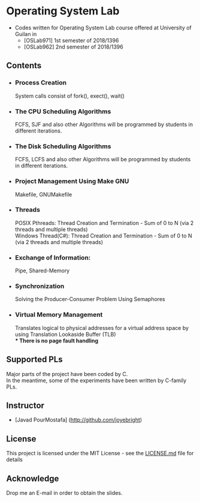 # Operating System Lab

* Codes written for Operating System Lab course offered at University of Guilan in 
    * [OSLab971] 1st semester of 2018/1396
    * [OSLab962] 2nd semester of 2018/1396


## Contents

* ### Process Creation
  System calls consist of fork(), exect(), wait()

* ### The CPU Scheduling Algorithms
  FCFS, SJF and also other Algorithms will be programmed by students in different iterations.

* ### The Disk Scheduling Algorithms
  FCFS, LCFS and also other Algorithms will be programmed by students in different iterations.

* ### Project Management Using Make GNU
  Makefile, GNUMakefile

* ### Threads
  POSIX Pthreads: Thread Creation and Termination - Sum of 0 to N (via 2 threads and multiple threads)<br>
  Windows Thread(C#): Thread Creation and Termination - Sum of 0 to N (via 2 threads and multiple threads)

* ### Exchange of Information:
  Pipe, Shared-Memory

* ### Synchronization
  Solving the Producer-Consumer Problem Using Semaphores<br>

* ### Virtual Memory Management
  Translates logical to physical addresses for a virtual address space by using Translation Lookaside Buffer (TLB) <br> <b>* There is no page fault handling</b>

## Supported PLs
Major parts of the project have been coded by C.<br>
In the meantime, some of the experiments have been written by C-family PLs.

## Instructor
* [Javad PourMostafa] (http://github.com/joyebright)

## License

This project is licensed under the MIT License - see the [LICENSE.md](LICENSE.md) file for details

## Acknowledge

Drop me an E-mail in order to obtain the slides.
